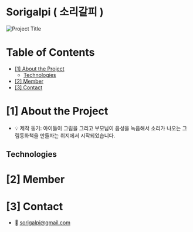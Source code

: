 # Sorigalpi ( 소리갈피 )

<!--프로젝트 대문 이미지-->
![Project Title](https://github.com/RyuSeohyeong/sorigalpi_be/assets/141912903/1e73e08a-50ca-45c6-b4c4-63a6bafff88f)

<!--목차-->
# Table of Contents
- [[1] About the Project](#1-about-the-project)
  - [Technologies](#technologies)
- [[2] Member](#2-member)
- [[3] Contact](#3-contact)



# [1] About the Project

- 💡 제작 동기: 아이들이 그림을 그리고 부모님이 음성을 녹음해서 소리가 나오는 그림동화책을 만들자는 취지에서 시작되었습니다.

## Technologies

# [2] Member

# [3] Contact
- 📧 sorigalpi@gmail.com
